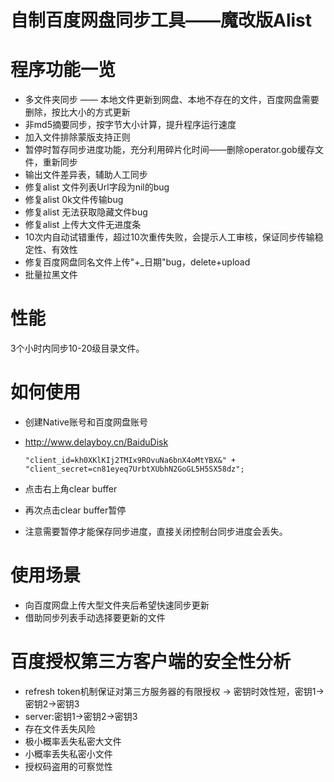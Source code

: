 # 自制百度网盘同步工具——魔改版Alist

# 程序功能一览

- 多文件夹同步 —— 本地文件更新到网盘、本地不存在的文件，百度网盘需要删除，按比大小的方式更新
- 非md5摘要同步，按字节大小计算，提升程序运行速度
- 加入文件排除蒙版支持正则
- 暂停时暂存同步进度功能，充分利用碎片化时间——删除operator.gob缓存文件，重新同步
- 输出文件差异表，辅助人工同步
- 修复alist 文件列表Url字段为nil的bug
- 修复alist 0k文件传输bug
- 修复alist 无法获取隐藏文件bug
- 修复alist 上传大文件无进度条
- 10次内自动试错重传，超过10次重传失败，会提示人工审核，保证同步传输稳定性、有效性
- 修复百度网盘同名文件上传"+_日期"bug，delete+upload
- 批量拉黑文件

# 性能

3个小时内同步10-20级目录文件。

# 如何使用

- 创建Native账号和百度网盘账号

- http://www.delayboy.cn/BaiduDisk

  ```
  "client_id=kh0XKlKIj2TMIx9ROvuNa6bnX4oMtYBX&" +
  "client_secret=cn81eyeq7UrbtXUbhN2GoGL5H5SX58dz";
  ```

- 点击右上角clear buffer

- 再次点击clear buffer暂停

- 注意需要暂停才能保存同步进度，直接关闭控制台同步进度会丢失。

# 使用场景

- 向百度网盘上传大型文件夹后希望快速同步更新
- 借助同步列表手动选择要更新的文件



# 百度授权第三方客户端的安全性分析

- refresh token机制保证对第三方服务器的有限授权 -> 密钥时效性短，密钥1->密钥2->密钥3
- server:密钥1->密钥2->密钥3
- 存在文件丢失风险
- 极小概率丢失私密大文件
- 小概率丢失私密小文件
- 授权码盗用的可察觉性